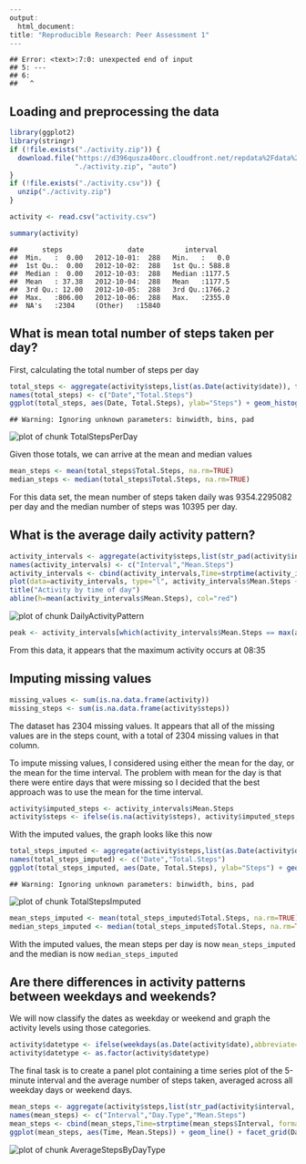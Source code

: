 

```r
---
output: 
  html_document:
title: "Reproducible Research: Peer Assessment 1"
---
```

```
## Error: <text>:7:0: unexpected end of input
## 5: ---
## 6: 
##   ^
```


## Loading and preprocessing the data

```r
library(ggplot2)
library(stringr)
if (!file.exists("./activity.zip")) {
  download.file("https://d396qusza40orc.cloudfront.net/repdata%2Fdata%2Factivity.zip", 
                "./activity.zip", "auto")
}
if (!file.exists("./activity.csv")) {
  unzip("./activity.zip")
}

activity <- read.csv("activity.csv")

summary(activity)
```

```
##      steps                date          interval     
##  Min.   :  0.00   2012-10-01:  288   Min.   :   0.0  
##  1st Qu.:  0.00   2012-10-02:  288   1st Qu.: 588.8  
##  Median :  0.00   2012-10-03:  288   Median :1177.5  
##  Mean   : 37.38   2012-10-04:  288   Mean   :1177.5  
##  3rd Qu.: 12.00   2012-10-05:  288   3rd Qu.:1766.2  
##  Max.   :806.00   2012-10-06:  288   Max.   :2355.0  
##  NA's   :2304     (Other)   :15840
```
## What is mean total number of steps taken per day?
First, calculating the total number of steps per day

```r
total_steps <- aggregate(activity$steps,list(as.Date(activity$date)), function(x) sum(x, na.rm = TRUE))
names(total_steps) <- c("Date","Total.Steps")
ggplot(total_steps, aes(Date, Total.Steps), ylab="Steps") + geom_histogram(stat="identity") + scale_x_date()
```

```
## Warning: Ignoring unknown parameters: binwidth, bins, pad
```

![plot of chunk TotalStepsPerDay](figure/TotalStepsPerDay-1.png)

Given those totals, we can arrive at the mean and median values

```r
mean_steps <- mean(total_steps$Total.Steps, na.rm=TRUE)
median_steps <- median(total_steps$Total.Steps, na.rm=TRUE)
```

For this data set, the mean number of steps taken daily was 9354.2295082 per day and the median number of steps was 10395 per day.

## What is the average daily activity pattern?

```r
activity_intervals <- aggregate(activity$steps,list(str_pad(activity$interval, width=4,pad="0")), function(x) mean(x, na.rm=TRUE))
names(activity_intervals) <- c("Interval","Mean.Steps")
activity_intervals <- cbind(activity_intervals,Time=strptime(activity_intervals$Interval, format="%H%M"))
plot(data=activity_intervals, type="l", activity_intervals$Mean.Steps ~activity_intervals$Time, ylab="Mean Steps", xlab="Time of Day")
title("Activity by time of day")
abline(h=mean(activity_intervals$Mean.Steps), col="red")
```

![plot of chunk DailyActivityPattern](figure/DailyActivityPattern-1.png)

```r
peak <- activity_intervals[which(activity_intervals$Mean.Steps == max(activity_intervals$Mean.Steps)), ]$Time
```

From this data, it appears that the maximum activity occurs at 08:35

## Imputing missing values

```r
missing_values <- sum(is.na.data.frame(activity))
missing_steps <- sum(is.na.data.frame(activity$steps))
```
The dataset has 2304 missing values. It appears that all of the missing values are in the steps count, with a total of 2304 missing values in that column.

To impute missing values, I considered using either the mean for the day, or the mean for the time interval. The problem with mean for the day is that there were entire days that were missing so I decided that the best approach was to use the mean for the time interval. 


```r
activity$imputed_steps <- activity_intervals$Mean.Steps
activity$steps <- ifelse(is.na(activity$steps), activity$imputed_steps, activity$steps) 
```

With the imputed values, the graph looks like this now


```r
total_steps_imputed <- aggregate(activity$steps,list(as.Date(activity$date)), function(x) sum(x, na.rm = TRUE))
names(total_steps_imputed) <- c("Date","Total.Steps")
ggplot(total_steps_imputed, aes(Date, Total.Steps), ylab="Steps") + geom_histogram(stat="identity") + scale_x_date()
```

```
## Warning: Ignoring unknown parameters: binwidth, bins, pad
```

![plot of chunk TotalStepsImputed](figure/TotalStepsImputed-1.png)

```r
mean_steps_imputed <- mean(total_steps_imputed$Total.Steps, na.rm=TRUE)
median_steps_imputed <- median(total_steps_imputed$Total.Steps, na.rm=TRUE)
```

With the imputed values, the mean steps per day is now `mean_steps_imputed` and the median is now `median_steps_imputed`

## Are there differences in activity patterns between weekdays and weekends?

We will now classify the dates as weekday or weekend and graph the activity levels using those categories.


```r
activity$datetype <- ifelse(weekdays(as.Date(activity$date),abbreviate=TRUE) == "Sat" | weekdays(as.Date(activity$date),abbreviate=TRUE) == "Sun", "weekend","weekday")
activity$datetype <- as.factor(activity$datetype)
```

The final task is to create a panel plot containing a time series plot of the 5-minute interval and the average number of steps taken, averaged across all weekday days or weekend days. 


```r
mean_steps <- aggregate(activity$steps,list(str_pad(activity$interval, width=4,pad="0"), activity$datetype), function(steps) mean(steps, na.rm=TRUE))
names(mean_steps) <- c("Interval","Day.Type","Mean.Steps")
mean_steps <- cbind(mean_steps,Time=strptime(mean_steps$Interval, format="%H%M"))
ggplot(mean_steps, aes(Time, Mean.Steps)) + geom_line() + facet_grid(Day.Type ~ .) + labs(y="Number of steps", x="Interval")
```

![plot of chunk AverageStepsByDayType](figure/AverageStepsByDayType-1.png)
```
```

